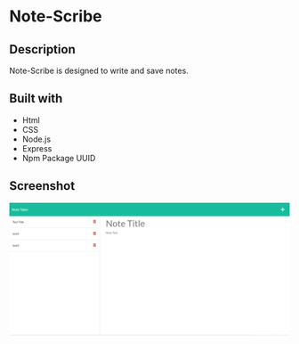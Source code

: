 # Note-Scribe

## Description
Note-Scribe is designed to write and save notes.

## Built with
* Html
* CSS
* Node.js
* Express
* Npm Package UUID

## Screenshot
![alt text](public/Images/Screenshot1.png)